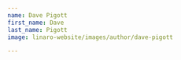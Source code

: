 ```yaml
---
name: Dave Pigott
first_name: Dave
last_name: Pigott
image: linaro-website/images/author/dave-pigott

---
```

